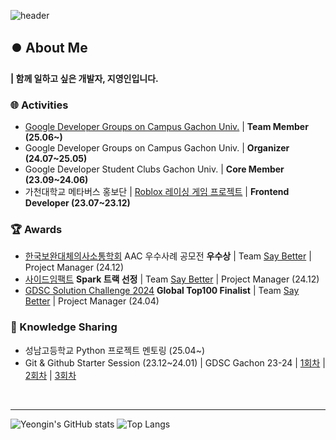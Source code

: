 ![header](https://capsule-render.vercel.app/api?type=waving&color=auto&customColorList=10&height=200&section=header&text=Welcome!&fontAlign=25&animation=fadeIn)

## ⏺️ About Me

**| 함께 일하고 싶은 개발자, 지영인입니다.**

### 🌐 Activities
- [Google Developer Groups on Campus Gachon Univ.](https://gdg.community.dev/gdg-on-campus-gachon-university-seongnam-south-korea/) | **Team Member (25.06~)**
- Google Developer Groups on Campus Gachon Univ. | **Organizer (24.07~25.05)**
- Google Developer Student Clubs Gachon Univ. | **Core Member (23.09~24.06)**
- 가천대학교 메타버스 홍보단 | [Roblox 레이싱 게임 프로젝트](https://www.gachon.ac.kr/kor/9586/subview.do) | **Frontend Developer (23.07~23.12)**

### 🏆 Awards
- [한국보완대체의사소통학회](http://www.ksaac.or.kr/) AAC 우수사례 공모전 **우수상** | Team [Say Better](https://github.com/yeongin-ji) | Project Manager (24.12)
- [사이드임팩트](https://brianimpact.org/news/3781/) **Spark 트랙 선정** | Team [Say Better](https://github.com/yeongin-ji) | Project Manager (24.12)
- [GDSC Solution Challenge 2024](https://developers.google.com/community/gdsc-solution-challenge/winners?hl=ko) **Global Top100 Finalist** | Team [Say Better](https://github.com/yeongin-ji) | Project Manager (24.04)

### 📘 Knowledge Sharing
- 성남고등학교 Python 프로젝트 멘토링 (25.04~)
- Git & Github Starter Session (23.12~24.01) | GDSC Gachon 23-24 | [1회차](https://youtu.be/T1DpXDSsvvY) | [2회차](https://youtu.be/fOtzgRCSFxI) | [3회차](https://youtu.be/MvTcWjO4cu8)

</br>

---


![Yeongin's GitHub stats](https://github-readme-stats.vercel.app/api?username=yeongin-ji&show_icons=true&theme=algolia)
![Top Langs](https://github-readme-stats.vercel.app/api/top-langs/?username=yeongin-ji&layout=compact&theme=algolia)